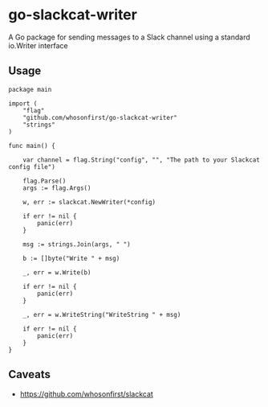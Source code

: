# go-slackcat-writer

A Go package for sending messages to a Slack channel using a standard io.Writer interface

## Usage

```
package main

import (
	"flag"
	"github.com/whosonfirst/go-slackcat-writer"
	"strings"
)

func main() {

	var channel = flag.String("config", "", "The path to your Slackcat config file")

	flag.Parse()
	args := flag.Args()

	w, err := slackcat.NewWriter(*config)

	if err != nil {
		panic(err)
	}

	msg := strings.Join(args, " ")

	b := []byte("Write " + msg)

	_, err = w.Write(b)

	if err != nil {
		panic(err)
	}

	_, err = w.WriteString("WriteString " + msg)

	if err != nil {
		panic(err)
	}
}
```

## Caveats

* https://github.com/whosonfirst/slackcat
